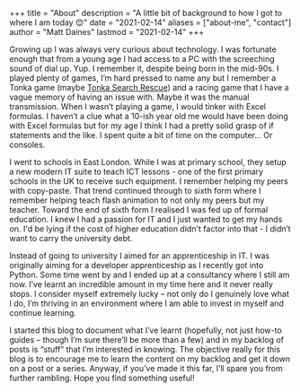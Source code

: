 +++
title = "About"
description = "A little bit of background to how I got to where I am today 😊"
date = "2021-02-14"
aliases = ["about-me", "contact"]
author = "Matt Daines"
lastmod = "2021-02-14"
+++

Growing up I was always very curious about technology. I was fortunate enough that from a young age I had access to a PC with the screeching sound of dial up. Yup. I remember it, despite being born in the mid-90s. I played plenty of games, I’m hard pressed to name any but I remember a Tonka game (maybe [Tonka Search Rescue](https://tonka.fandom.com/wiki/Tonka_Search_%26_Rescue)) and a racing game that I have a vague memory of having an issue with. Maybe it was the manual transmission. When I wasn’t playing a game, I would tinker with Excel formulas. I haven’t a clue what a 10-ish year old me would have been doing with Excel formulas but for my age I think I had a pretty solid grasp of if statements and the like. I spent quite a bit of time on the computer... Or consoles.

I went to schools in East London. While I was at primary school, they setup a new modern IT suite to teach ICT lessons - one of the first primary schools in the UK to receive such equipment. I remember helping my peers with copy-paste. That trend continued through to sixth form where I remember helping teach flash animation to not only my peers but my teacher. Toward the end of sixth form I realised I was fed up of formal education. I knew I had a passion for IT and I just wanted to get my hands on. I'd be lying if the cost of higher education didn't factor into that - I didn’t want to carry the university debt.

Instead of going to university I aimed for an apprenticeship in IT. I was originally aiming for a developer apprenticeship as I recently got into Python. Some time went by and I ended up at a consultancy where I still am now. I’ve learnt an incredible amount in my time here and it never really stops. I consider myself extremely lucky – not only do I genuinely love what I do, I’m thriving in an environment where I am able to invest in myself and continue learning.

I started this blog to document what I’ve learnt (hopefully, not just how-to guides – though I’m sure there’ll be more than a few) and in my backlog of posts is “stuff” that I’m interested in knowing. The objective really for this blog is to encourage me to learn the content on my backlog and get it down on a post or a series. Anyway, if you’ve made it this far, I’ll spare you from further rambling. Hope you find something useful!
